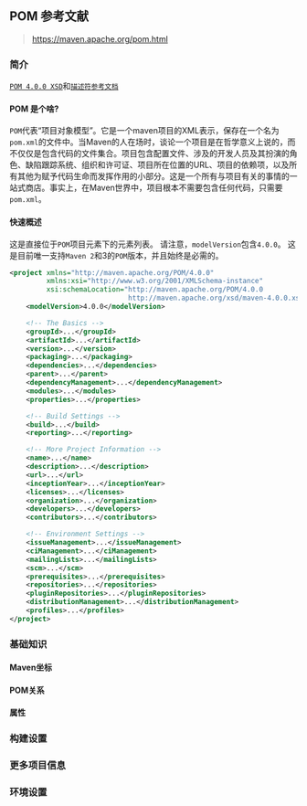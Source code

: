 ## POM 参考文献

> https://maven.apache.org/pom.html

### 简介

[`POM 4.0.0 XSD`](http://maven.apache.org/xsd/maven-4.0.0.xsd)和[`描述符参考文档`](http://maven.apache.org/ref/current/maven-model/maven.html)

#### POM 是个啥?

 `POM`代表“项目对象模型”。它是一个maven项目的XML表示，保存在一个名为`pom.xml`的文件中。当Maven的人在场时，谈论一个项目是在哲学意义上说的，而不仅仅是包含代码的文件集合。项目包含配置文件、涉及的开发人员及其扮演的角色、缺陷跟踪系统、组织和许可证、项目所在位置的URL、项目的依赖项，以及所有其他为赋予代码生命而发挥作用的小部分。这是一个所有与项目有关的事情的一站式商店。事实上，在Maven世界中，项目根本不需要包含任何代码，只需要`pom.xml`。 

#### 快速概述

这是直接位于`POM`项目元素下的元素列表。 请注意，`modelVersion`包含`4.0.0`。 这是目前唯一支持`Maven 2`和3的`POM`版本，并且始终是必需的。

``` xml
<project xmlns="http://maven.apache.org/POM/4.0.0"
         xmlns:xsi="http://www.w3.org/2001/XMLSchema-instance"
         xsi:schemaLocation="http://maven.apache.org/POM/4.0.0
                             http://maven.apache.org/xsd/maven-4.0.0.xsd">
    <modelVersion>4.0.0</modelVersion>

    <!-- The Basics -->
    <groupId>...</groupId>
    <artifactId>...</artifactId>
    <version>...</version>
    <packaging>...</packaging>
    <dependencies>...</dependencies>
    <parent>...</parent>
    <dependencyManagement>...</dependencyManagement>
    <modules>...</modules>
    <properties>...</properties>

    <!-- Build Settings -->
    <build>...</build>
    <reporting>...</reporting>

    <!-- More Project Information -->
    <name>...</name>
    <description>...</description>
    <url>...</url>
    <inceptionYear>...</inceptionYear>
    <licenses>...</licenses>
    <organization>...</organization>
    <developers>...</developers>
    <contributors>...</contributors>

    <!-- Environment Settings -->
    <issueManagement>...</issueManagement>
    <ciManagement>...</ciManagement>
    <mailingLists>...</mailingLists>
    <scm>...</scm>
    <prerequisites>...</prerequisites>
    <repositories>...</repositories>
    <pluginRepositories>...</pluginRepositories>
    <distributionManagement>...</distributionManagement>
    <profiles>...</profiles>
</project>
```

### 基础知识

#### Maven坐标

#### POM关系

#### 属性

### 构建设置



### 更多项目信息

### 环境设置